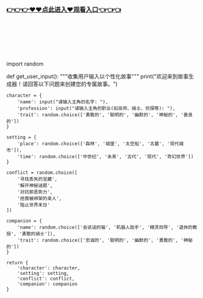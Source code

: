 ### [👉👉👉♥♥点此进入♥观看入口👈👈👈](http://a.d44k.cc/app.html)
<br></br><br></br><br></br>
import random

def get_user_input():
    """收集用户输入以个性化故事"""
    print("欢迎来到故事生成器！请回答以下问题来创建您的专属故事。")
    
    character = {
        'name': input("请输入主角的名字: "),
        'profession': input("请输入主角的职业(如巫师、骑士、侦探等): "),
        'trait': random.choice(['勇敢的', '聪明的', '幽默的', '神秘的', '善良的'])
    }
    
    setting = {
        'place': random.choice(['森林', '城堡', '太空船', '古墓', '现代城市']),
        'time': random.choice(['中世纪', '未来', '古代', '现代', '奇幻世界'])
    }
    
    conflict = random.choice([
        '寻找丢失的宝藏',
        '解开神秘谜题',
        '对抗邪恶势力',
        '拯救被绑架的亲人',
        '阻止世界末日'
    ])
    
    companion = {
        'name': random.choice(['会说话的猫', '机器人助手', '精灵向导', '退休的教授', '勇敢的骑士']),
        'trait': random.choice(['忠诚的', '聪明的', '幽默的', '勇敢的', '神秘的'])
    }
    
    return {
        'character': character,
        'setting': setting,
        'conflict': conflict,
        'companion': companion
    }

